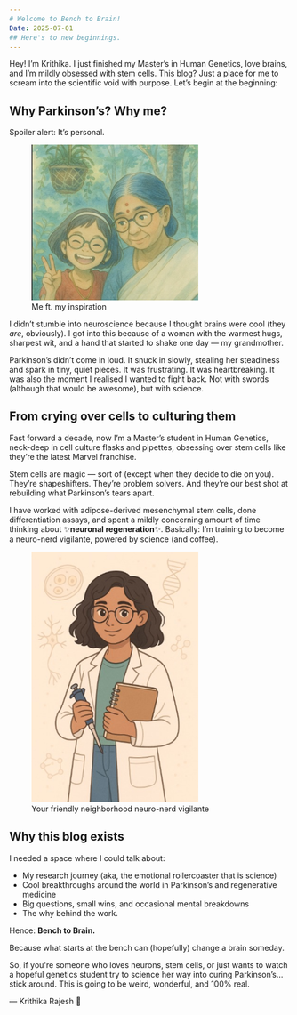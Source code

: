 ```yaml
---
# Welcome to Bench to Brain!
Date: 2025-07-01
## Here's to new beginnings.
---
```

Hey! I’m Krithika. I just finished my Master’s in Human Genetics, love brains, and I’m mildly obsessed with stem cells.
This blog? Just a place for me to scream into the scientific void with purpose.
Let’s begin at the beginning:

## Why Parkinson’s? Why me?

Spoiler alert: It’s personal.
<Figure>
<img src="../assets/Grandma.jpg" alt="Grandma" width="300" />
<figcaption>Me ft. my inspiration</figcaption>
</figure>

I didn’t stumble into neuroscience because I thought brains were cool (they _are_, obviously). I got into this because of a woman with the warmest hugs, sharpest wit, and a hand that started to shake one day — my grandmother.

Parkinson’s didn’t come in loud. It snuck in slowly, stealing her steadiness and spark in tiny, quiet pieces. It was frustrating. It was heartbreaking. It was also the moment I realised I wanted to fight back. Not with swords (although that would be awesome), but with science.

## From crying over cells to culturing them

Fast forward a decade, now I’m a Master’s student in Human Genetics, neck-deep in cell culture flasks and pipettes, obsessing over stem cells like they’re the latest Marvel franchise.

Stem cells are magic — sort of (except when they decide to die on you).
They’re shapeshifters. They’re problem solvers. And they’re our best shot at rebuilding what Parkinson’s tears apart.

I have worked with adipose-derived mesenchymal stem cells, done differentiation assays, and spent a mildly concerning amount of time thinking about ✨**neuronal regeneration**✨. Basically: I’m training to become a neuro-nerd vigilante, powered by science (and coffee).

<Figure>
<img src="../assets/K.jpg" alt="Me" width="300" />
<figcaption>Your friendly neighborhood neuro-nerd vigilante</figcaption>
</figure>

## Why this blog exists

I needed a space where I could talk about:
- My research journey (aka, the emotional rollercoaster that is science)
- Cool breakthroughs around the world in Parkinson’s and regenerative medicine
- Big questions, small wins, and occasional mental breakdowns
- The why behind the work.
  
Hence: **Bench to Brain.**

Because what starts at the bench can (hopefully) change a brain someday.

So, if you're someone who loves neurons, stem cells, or just wants to watch a hopeful genetics student try to science her way into curing Parkinson’s… stick around.
This is going to be weird, wonderful, and 100% real.

— Krithika Rajesh 🧠
